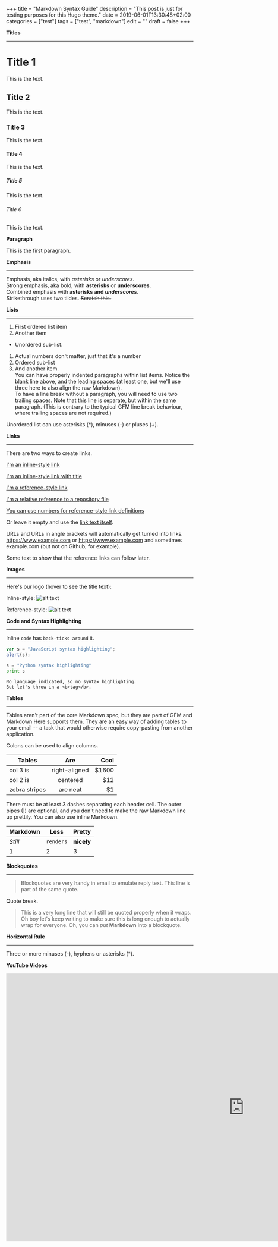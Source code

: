 +++
title = "Markdown Syntax Guide"
description = "This post is just for testing purposes for this Hugo theme."
date = 2019-06-01T13:30:48+02:00
categories = ["test"]
tags = ["test", "markdown"]
edit = ""
draft = false
+++

**Titles**

---

# Title 1

This is the text.

## Title 2

This is the text.

### Title 3

This is the text.

#### Title 4

This is the text.

##### Title 5

This is the text.

###### Title 6

This is the text.

**Paragraph**

This is the first paragraph.


**Emphasis**

---
Emphasis, aka italics, with *asterisks* or _underscores_.  
Strong emphasis, aka bold, with **asterisks** or __underscores__.  
Combined emphasis with **asterisks and _underscores_**.  
Strikethrough uses two tildes. ~~Scratch this.~~

**Lists**

---

1. First ordered list item
2. Another item
  * Unordered sub-list. 
1. Actual numbers don't matter, just that it's a number
  1. Ordered sub-list
4. And another item.  
You can have properly indented paragraphs within list items. Notice the blank line above, and the leading spaces (at least one, but we'll use three here to also align the raw Markdown).  
To have a line break without a paragraph, you will need to use two trailing spaces.
Note that this line is separate, but within the same paragraph.
(This is contrary to the typical GFM line break behaviour, where trailing spaces are not required.)

Unordered list can use asterisks (*), minuses (-) or pluses (+).

**Links**

---

There are two ways to create links.

[I'm an inline-style link](https://www.example.com)

[I'm an inline-style link with title](https://www.example.com "Example page")

[I'm a reference-style link][Arbitrary case-insensitive reference text]

[I'm a relative reference to a repository file](../images/markdown.png)

[You can use numbers for reference-style link definitions][1]

Or leave it empty and use the [link text itself].

URLs and URLs in angle brackets will automatically get turned into links. 
https://www.example.com or <https://www.example.com> and sometimes 
example.com (but not on Github, for example).

Some text to show that the reference links can follow later.

[arbitrary case-insensitive reference text]: https://www.example.com
[1]: https://example.com
[link text itself]: https://www.example.com

**Images**

---

Here's our logo (hover to see the title text):

Inline-style: 
![alt text](../images/markdown.png "Markdown logo")

Reference-style: 
![alt text][logo]

[logo]: ../images/markdown.png "Markdown logo"

**Code and Syntax Highlighting**

---

Inline `code` has `back-ticks around` it.

```javascript
var s = "JavaScript syntax highlighting";
alert(s);
```

```python
s = "Python syntax highlighting"
print s
```

```
No language indicated, so no syntax highlighting. 
But let's throw in a <b>tag</b>.
```

**Tables**

---

Tables aren't part of the core Markdown spec, but they are part of GFM and Markdown Here supports them. They are an easy way of adding tables to your email -- a task that would otherwise require copy-pasting from another application.

Colons can be used to align columns.

| Tables        | Are           | Cool  |
| ------------- |:-------------:| -----:|
| col 3 is      | right-aligned | $1600 |
| col 2 is      | centered      |   $12 |
| zebra stripes | are neat      |    $1 |

There must be at least 3 dashes separating each header cell.
The outer pipes (|) are optional, and you don't need to make the 
raw Markdown line up prettily. You can also use inline Markdown.

Markdown | Less | Pretty
--- | --- | ---
*Still* | `renders` | **nicely**
1 | 2 | 3

**Blockquotes**

---

> Blockquotes are very handy in email to emulate reply text.
> This line is part of the same quote.

Quote break.

> This is a very long line that will still be quoted properly when it wraps. Oh boy let's keep writing to make sure this is long enough to actually wrap for everyone. Oh, you can *put* **Markdown** into a blockquote.

**Horizontal Rule**

---

Three or more minuses (-), hyphens or asterisks (*).

**YouTube Videos**

<iframe width="1280" height="720" src="https://www.youtube.com/embed/HANCzu70us4" frameborder="0" allow="accelerometer; autoplay; encrypted-media; gyroscope; picture-in-picture" allowfullscreen></iframe>
